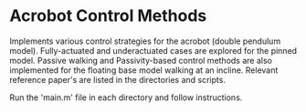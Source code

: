 # Acrobot Control Methods
Implements various control strategies for the acrobot (double pendulum model). Fully-actuated and underactuated cases are explored for the pinned model. Passive walking and Passivity-based control methods are also implemented for the floating base model walking at an incline. Relevant reference paper's are listed in the directories and scripts.

Run the 'main.m' file in each directory and follow instructions.
